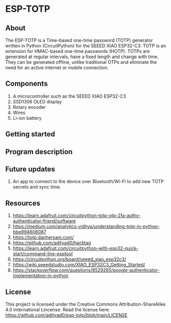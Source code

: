 # ESP-TOTP

## About

The ESP-TOTP is a Time-based one-time password (TOTP) generator written in Python (CircuitPython) for the SEEED XIAO ESP32-C3. TOTP is an extension for HMAC-based one-time passwords (HOTP). TOTPs are generated at regular intervals, have a fixed length and change with time. They can be generated offline, unlike traditional OTPs and eliminate the need for an active internet or mobile connection.

## Components
1. A microcontroller such as the SEEED XIAO ESP32-C3
2. SSD1306 OLED display
3. Rotary encoder
4. Wires
5. Li-ion battery

## Getting started

## Program description

## Future updates
1. An app to connect to the device over Bluetooth/Wi-Fi to add new TOTP secrets and sync time.

## Resources
1. https://learn.adafruit.com/circuitpython-totp-otp-2fa-authy-authenticator-friend/software
2. https://medium.com/analytics-vidhya/understanding-totp-in-python-bbe994606087
3. https://totp.danhersam.com/
4. https://github.com/adityad0/hacktag
5. https://learn.adafruit.com/circuitpython-with-esp32-quick-start/command-line-esptool
6. https://circuitpython.org/board/seeed_xiao_esp32c3/
7. https://wiki.seeedstudio.com/XIAO_ESP32C3_Getting_Started/
8. https://stackoverflow.com/questions/8529265/google-authenticator-implementation-in-python

## License
This project is licensed under the Creative Commons Attribution-ShareAlike 4.0 International Lincense. Read the license here: https://github.com/adityad0/esp-totp/blob/main/LICENSE

